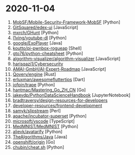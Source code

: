 # 2020-11-04

1. [MobSF/Mobile-Security-Framework-MobSF](https://github.com/MobSF/Mobile-Security-Framework-MobSF "Mobile Security Framework (MobSF) is an automated, all-in-one mobile application (Android/iOS/Windows) pen-testing, malware analysis and security assessment framework capable of performing static and dynamic analysis.") [Python]
2. [GitSquared/edex-ui](https://github.com/GitSquared/edex-ui "A cross-platform, customizable science fiction terminal emulator with advanced monitoring & touchscreen support.") [JavaScript]
3. [mxrch/GHunt](https://github.com/mxrch/GHunt "🕵️‍♂️ Investigate Google Accounts with emails.") [Python]
4. [l1ving/youtube-dl](https://github.com/l1ving/youtube-dl "A fork of youtube-dl, for archival purposes.") [Python]
5. [google/ExoPlayer](https://github.com/google/ExoPlayer "An extensible media player for Android") [Java]
6. [koutto/pi-pwnbox-rogueap](https://github.com/koutto/pi-pwnbox-rogueap "Homemade Pwnbox 🚀 / Rogue AP 📡 based on Raspberry Pi — WiFi Hacking Cheatsheets + MindMap 💡") [Shell]
7. [gto76/python-cheatsheet](https://github.com/gto76/python-cheatsheet "Comprehensive Python Cheatsheet") [Python]
8. [algorithm-visualizer/algorithm-visualizer](https://github.com/algorithm-visualizer/algorithm-visualizer "🎆Interactive Online Platform that Visualizes Algorithms from Code") [JavaScript]
9. [harisqazi1/Cybersecurity](https://github.com/harisqazi1/Cybersecurity "This is meant to assist people looking for entry level Cybersecurity jobs, as well as study up on skills that they can put on their resume.") 
10. [AMAI-GmbH/AI-Expert-Roadmap](https://github.com/AMAI-GmbH/AI-Expert-Roadmap "Roadmap to becoming an Artificial Intelligence Expert in 2020") [JavaScript]
11. [Qovery/engine](https://github.com/Qovery/engine "Deploy your apps on any Cloud providers in just a few seconds") [Rust]
12. [erluxman/awesomefluttertips](https://github.com/erluxman/awesomefluttertips "❤️Flutter ❤️ tips and tricks ❤️ Awesome Flutter ❤️ tips and tricks ❤️") [Dart]
13. [jofpin/trape](https://github.com/jofpin/trape "People tracker on the Internet: OSINT analysis and research tool by Jose Pino") [Python]
14. [hantmac/Mastering_Go_ZH_CN](https://github.com/hantmac/Mastering_Go_ZH_CN "《Mastering GO》中文译本，《玩转 GO》。") [Go]
15. [jakevdp/PythonDataScienceHandbook](https://github.com/jakevdp/PythonDataScienceHandbook "Python Data Science Handbook: full text in Jupyter Notebooks") [JupyterNotebook]
16. [bradtraversy/design-resources-for-developers](https://github.com/bradtraversy/design-resources-for-developers "Curated list of design and UI resources from stock photos, web templates, CSS frameworks, UI libraries, tools and much more") 
17. [developer-resources/frontend-development](https://github.com/developer-resources/frontend-development "A curated list of resources for Frontend development") 
18. [samyk/slipstream](https://github.com/samyk/slipstream "NAT Slipstreaming allows an attacker to remotely access any TCP/UDP services bound to a victim machine, bypassing the victim’s NAT/firewall, just by the victim visiting a website") [Perl]
19. [apache/incubator-superset](https://github.com/apache/incubator-superset "Apache Superset is a Data Visualization and Data Exploration Platform") [Python]
20. [microsoft/vscode](https://github.com/microsoft/vscode "Visual Studio Code") [TypeScript]
21. [MedMNIST/MedMNIST](https://github.com/MedMNIST/MedMNIST "MedMNIST Classification Decathlon: A Lightweight AutoML Benchmark for Medical Image Analysis") [Python]
22. [alievk/avatarify](https://github.com/alievk/avatarify "Avatars for Zoom, Skype and other video-conferencing apps.") [Python]
23. [TheAlgorithms/Java](https://github.com/TheAlgorithms/Java "All Algorithms implemented in Java") [Java]
24. [openshift/origin](https://github.com/openshift/origin "Conformance test suite for OpenShift") [Go]
25. [chubin/cheat.sh](https://github.com/chubin/cheat.sh "the only cheat sheet you need") [Python]
